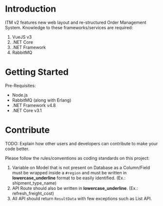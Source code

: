 # Introduction 
ITM v2 features new web layout and re-structured Order Management System.
Knowledge to these frameworks/services are required:
1. VueJS v3
2. .NET Core
3. .NET Framework
4. RabbitMQ

# Getting Started
Pre-Requisites:
- Node.js
- RabbitMQ (along with Erlang)
- .NET Framework v4.8
- .NET Core v3.1

# Contribute
TODO: Explain how other users and developers can contribute to make your code better. 




Please follow the rules/conventions as coding standards on this project:
1. Variable on Model that is not present on Database as a Column/Field must be wrapped inside a `#region` and must be written in **lowercase_underline** format to be easily identified. (Ex.: shipment_type_name)
2. API Route should also be written in **lowercase_underline**. (Ex.: refresh_freight_cost)
3. All API should return `ResultData` with few exceptions such as List API.


